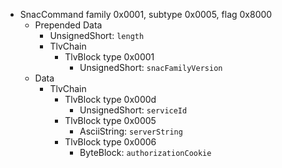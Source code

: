   * SnacCommand family 0x0001, subtype 0x0005, flag 0x8000
    * Prepended Data
      * UnsignedShort: `length`
      * TlvChain
        * TlvBlock type 0x0001
          * UnsignedShort: `snacFamilyVersion`
    * Data
      * TlvChain
        * TlvBlock type 0x000d
          * UnsignedShort: `serviceId`
        * TlvBlock type 0x0005
          * AsciiString: `serverString`
        * TlvBlock type 0x0006
          * ByteBlock: `authorizationCookie`